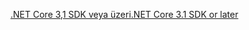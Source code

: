 [<span data-ttu-id="05ee3-101">.NET Core 3,1 SDK veya üzeri</span><span class="sxs-lookup"><span data-stu-id="05ee3-101">.NET Core 3.1 SDK or later</span></span>](https://dotnet.microsoft.com/download/dotnet-core/3.1)
